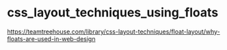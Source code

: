 # css_layout_techniques_using_floats
https://teamtreehouse.com/library/css-layout-techniques/float-layout/why-floats-are-used-in-web-design
